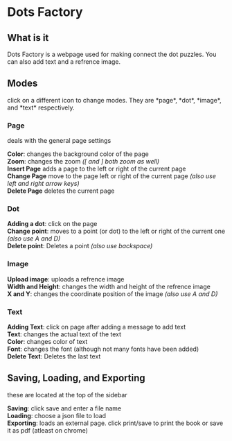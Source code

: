 <h1>Dots Factory</h1>

<h2>What is it</h2>
Dots Factory is a webpage used for making connect the dot puzzles. You can also add text and a refrence image.

<h2>Modes</h2>
click on a different icon to change modes. They are *page*, *dot*, *image*, and *text* respectively.

<h3>Page</h3>
deals with the general page settings

**Color**: changes the background color of the page <br>
**Zoom**: changes the zoom *([ and ] both zoom as well)* <br>
**Insert Page** adds a page to the left or right of the current page <br>
**Change Page** move to the page left or right of the current page *(also use left and right arrow keys)* <br>
**Delete Page** deletes the current page

<h3>Dot</h3>

**Adding a dot**: click on the page <br>
**Change point**: moves to a point (or dot) to the left or right of the current one *(also use A and D)* <br>
**Delete point**: Deletes a point *(also use backspace)* <br>

<h3>Image</h3>

**Upload image**: uploads a refrence image <br>
**Width and Height**: changes the width and height of the refrence image <br>
**X and Y**: changes the coordinate position of the image *(also use A and D)* <br>

<h3>Text</h3>

**Adding Text**: click on page after adding a message to add text <br>
**Text**: changes the actual text of the text <br>
**Color**: changes color of text <br>
**Font**: changes the font (although not many fonts have been added) <br>
**Delete Text**: Deletes the last text <br>

<h2>Saving, Loading, and Exporting</h2>
these are located at the top of the sidebar

**Saving**: click save and enter a file name <br>
**Loading**: choose a json file to load <br>
**Exporting**: loads an external page. click print/save to print the book or save it as pdf (atleast on chrome) <br>
